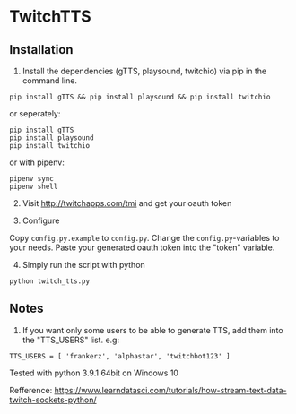 # TwitchTTS

## Installation

1. Install the dependencies (gTTS, playsound, twitchio) via pip in the command line.

```
pip install gTTS && pip install playsound && pip install twitchio
```

or seperately:

```
pip install gTTS
pip install playsound
pip install twitchio
```

or with pipenv:

```
pipenv sync
pipenv shell
```

2. Visit http://twitchapps.com/tmi and get your oauth token

3. Configure

Copy `config.py.example` to `config.py`.
Change the `config.py`-variables to your needs.
Paste your generated oauth token into the "token" variable.

4. Simply run the script with python

```
python twitch_tts.py
```

## Notes
1. If you want only some users to be able to generate TTS, add them into the "TTS_USERS" list. e.g:

```
TTS_USERS = [ 'frankerz', 'alphastar', 'twitchbot123' ]
```

Tested with python 3.9.1 64bit on Windows 10

Refference:
https://www.learndatasci.com/tutorials/how-stream-text-data-twitch-sockets-python/
